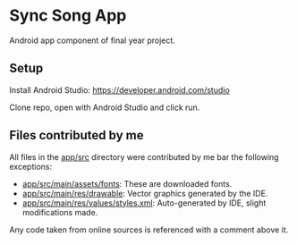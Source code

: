 # Sync Song App

Android app component of final year project.

## Setup

Install Android Studio: https://developer.android.com/studio

Clone repo, open with Android Studio and click run.

## Files contributed by me

All files in the [app/src](app/src) directory were contributed by me bar the following exceptions:
* [app/src/main/assets/fonts](app/src/main/assets/fonts): These are downloaded fonts.
* [app/src/main/res/drawable](app/src/main/res/drawable): Vector graphics generated by the IDE.
* [app/src/main/res/values/styles.xml](app/src/main/res/values/styles.xml): Auto-generated by IDE, slight modifications made.

Any code taken from online sources is referenced with a comment above it.
